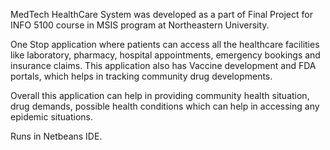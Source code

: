 MedTech HealthCare System was developed as a part of Final Project for INFO 5100 course in MSIS program at Northeastern University.

One Stop application where patients can access all the healthcare facilities like laboratory, pharmacy, hospital appointments, emergency bookings and insurance claims.
This application also has Vaccine development and FDA portals, which helps in tracking community drug developments.

Overall this application can help in providing community health situation, drug demands, possible health conditions which can help in accessing any epidemic situations.

Runs in Netbeans IDE.
